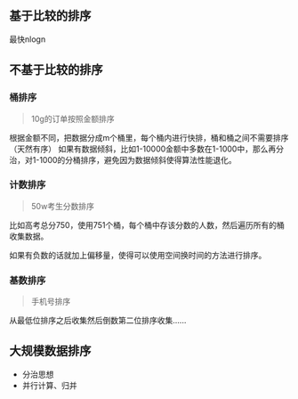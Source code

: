## 基于比较的排序
最快nlogn

## 不基于比较的排序


### 桶排序

> 10g的订单按照金额排序

根据金额不同，把数据分成m个桶里，每个桶内进行快排，桶和桶之间不需要排序（天然有序）
如果有数据倾斜，比如1-10000金额中多数在1-1000中，那么再分治，对1-1000的分桶排序，避免因为数据倾斜使得算法性能退化。

### 计数排序

> 50w考生分数排序

比如高考总分750，使用751个桶，每个桶中存该分数的人数，然后遍历所有的桶收集数据。

如果有负数的话就加上偏移量，使得可以使用空间换时间的方法进行排序。

### 基数排序

> 手机号排序

从最低位排序之后收集然后倒数第二位排序收集......


## 大规模数据排序
- 分治思想
- 并行计算、归并
